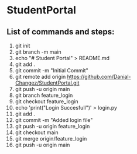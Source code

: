 ﻿# StudentPortal

## List of commands and steps:
1. git init
2. git branch -m main
3. echo "# Student Portal" > README.md
4. git add .
5. git commit -m "Initial Commit"
6. git remote add origin https://github.com/Danial-Changez/StudentPortal.git
7. git push -u origin main
8. git branch feature_login
9. git checkout feature_login
10. echo 'print("Login Succesfull")' > login.py
11. git add .
12. git commit -m "Added login file"
13. git push -u origin feature_login
14. git checkout main
15. git merge origin/feature_login
16. git push -u origin main

